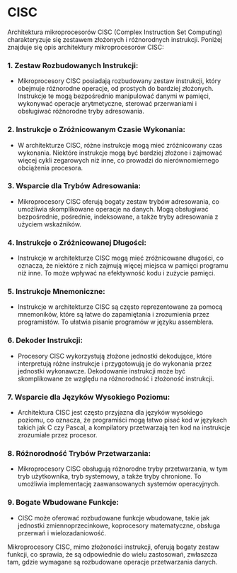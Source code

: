 # CISC

Architektura mikroprocesorów CISC (Complex Instruction Set Computing) charakteryzuje się zestawem złożonych i różnorodnych instrukcji. Poniżej znajduje się opis architektury mikroprocesorów CISC:

### 1. **Zestaw Rozbudowanych Instrukcji:**
   - Mikroprocesory CISC posiadają rozbudowany zestaw instrukcji, który obejmuje różnorodne operacje, od prostych do bardziej złożonych. Instrukcje te mogą bezpośrednio manipulować danymi w pamięci, wykonywać operacje arytmetyczne, sterować przerwaniami i obsługiwać różnorodne tryby adresowania.

### 2. **Instrukcje o Zróżnicowanym Czasie Wykonania:**
   - W architekturze CISC, różne instrukcje mogą mieć zróżnicowany czas wykonania. Niektóre instrukcje mogą być bardziej złożone i zajmować więcej cykli zegarowych niż inne, co prowadzi do nierównomiernego obciążenia procesora.

### 3. **Wsparcie dla Trybów Adresowania:**
   - Mikroprocesory CISC oferują bogaty zestaw trybów adresowania, co umożliwia skomplikowane operacje na danych. Mogą obsługiwać bezpośrednie, pośrednie, indeksowane, a także tryby adresowania z użyciem wskaźników.

### 4. **Instrukcje o Zróżnicowanej Długości:**
   - Instrukcje w architekturze CISC mogą mieć zróżnicowane długości, co oznacza, że niektóre z nich zajmują więcej miejsca w pamięci programu niż inne. To może wpływać na efektywność kodu i zużycie pamięci.

### 5. **Instrukcje Mnemoniczne:**
   - Instrukcje w architekturze CISC są często reprezentowane za pomocą mnemoników, które są łatwe do zapamiętania i zrozumienia przez programistów. To ułatwia pisanie programów w języku assemblera.

### 6. **Dekoder Instrukcji:**
   - Procesory CISC wykorzystują złożone jednostki dekodujące, które interpretują różne instrukcje i przygotowują je do wykonania przez jednostki wykonawcze. Dekodowanie instrukcji może być skomplikowane ze względu na różnorodność i złożoność instrukcji.

### 7. **Wsparcie dla Języków Wysokiego Poziomu:**
   - Architektura CISC jest często przyjazna dla języków wysokiego poziomu, co oznacza, że programiści mogą łatwo pisać kod w językach takich jak C czy Pascal, a kompilatory przetwarzają ten kod na instrukcje zrozumiałe przez procesor.

### 8. **Różnorodność Trybów Przetwarzania:**
   - Mikroprocesory CISC obsługują różnorodne tryby przetwarzania, w tym tryb użytkownika, tryb systemowy, a także tryby chronione. To umożliwia implementację zaawansowanych systemów operacyjnych.

### 9. **Bogate Wbudowane Funkcje:**
   - CISC może oferować rozbudowane funkcje wbudowane, takie jak jednostki zmiennoprzecinkowe, koprocesory matematyczne, obsługa przerwań i wielozadaniowość.

Mikroprocesory CISC, mimo złożoności instrukcji, oferują bogaty zestaw funkcji, co sprawia, że są odpowiednie do wielu zastosowań, zwłaszcza tam, gdzie wymagane są rozbudowane operacje przetwarzania danych.